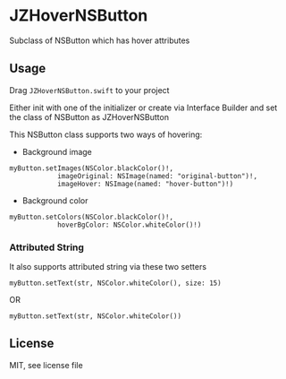 # JZHoverNSButton
Subclass of NSButton which has hover attributes

## Usage
Drag `JZHoverNSButton.swift` to your project

Either init with one of the initializer or create via Interface Builder and set the class of NSButton as JZHoverNSButton

This NSButton class supports two ways of hovering: 

* Background image

```
myButton.setImages(NSColor.blackColor()!,
            imageOriginal: NSImage(named: "original-button")!,
            imageHover: NSImage(named: "hover-button")!)
```
* Background color

```
myButton.setColors(NSColor.blackColor()!,
			hoverBgColor: NSColor.whiteColor()!)
```

### Attributed String
It also supports attributed string via these two setters

```
myButton.setText(str, NSColor.whiteColor(), size: 15)
```
OR

```
myButton.setText(str, NSColor.whiteColor())
```

## License
MIT, see license file